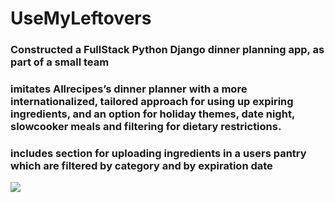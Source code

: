 # UseMyLeftovers
### Constructed a FullStack Python Django dinner planning app, as part of a small team 
### imitates Allrecipes’s dinner planner with a more internationalized, tailored approach for using up expiring ingredients, and an option for holiday themes, date night, slowcooker meals and filtering for dietary restrictions.
### includes section for uploading ingredients in a users pantry which are filtered by category and by expiration date

![]('./static/img/kitchen.jpeg')

